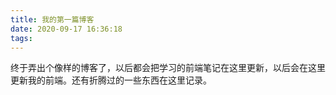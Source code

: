 ```yaml
---
title: 我的第一篇博客
date: 2020-09-17 16:36:18
tags:
---
```

终于弄出个像样的博客了，以后都会把学习的前端笔记在这里更新，以后会在这里更新我的前端。还有折腾过的一些东西在这里记录。

